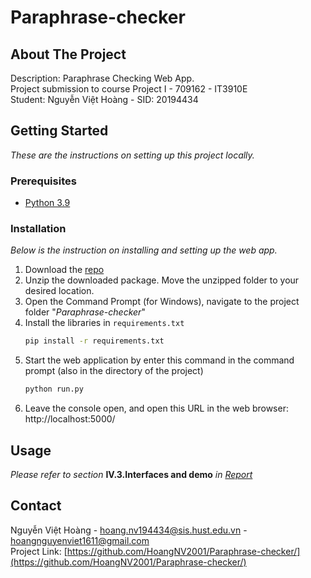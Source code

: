 # Paraphrase-checker



## About The Project
Description: Paraphrase Checking Web App. <br>
Project submission to course Project I - 709162 - IT3910E<br>
Student: Nguyễn Việt Hoàng - SID: 20194434<br>

## Getting Started
_These are the instructions on setting up this project locally._
### Prerequisites
* [Python 3.9](https://www.python.org/downloads/release/python-390/)
### Installation

_Below is the instruction on installing and setting up the web app._

1. Download the [repo](https://github.com/HoangNV2001/Paraphrase-checker/)
2. Unzip the downloaded package. Move the unzipped folder to your desired location.
3. Open the Command Prompt (for Windows), navigate to the project folder "_Paraphrase-checker_"
4. Install the libraries in `requirements.txt`
   ```sh
   pip install -r requirements.txt
   ```
5. Start the web application by enter this command in the command prompt (also in the directory of the project)
   ```sh
   python run.py
   ```
6. Leave the console open, and open this URL in the web browser: http://localhost:5000/

## Usage
_Please refer to section_ **IV.3.Interfaces and demo** _in [Report](https://github.com/HoangNV2001/Paraphrase-checker/blob/main/Report.pdf)_

## Contact
Nguyễn Việt Hoàng - hoang.nv194434@sis.hust.edu.vn - hoangnguyenviet1611@gmail.com </br>
Project Link: [https://github.com/HoangNV2001/Paraphrase-checker/](https://github.com/HoangNV2001/Paraphrase-checker/)

